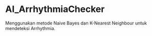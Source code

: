 # AI_ArrhythmiaChecker
Menggunakan metode Naive Bayes dan K-Nearest Neighbour untuk mendeteksi Arrhythmia.
